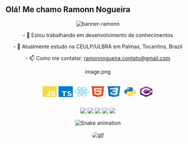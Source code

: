 ## Olá! Me chamo Ramonn Nogueira
<div align="center"> <img align "center" alt="banner-ramonn" height="200" width="636" src="github-header-image (3).png"</div>


  <a align= "center">- 🔭 Estou trabalhando em desenvolvimento de conhecimentos</a>

  <a align= "center">- 🌱 Atualmente estudo na CEULP/ULBRA em Palmas, Tocantins, Brazil</a>

  <a align= "center">- 📫 Como me contatar: ramonnogueira.contato@gmail.com</a>

image.png<div style="display: inline_block"><br>
  <img align="center" alt="Ramonn-Js" height="30" width="40" src="https://raw.githubusercontent.com/devicons/devicon/master/icons/javascript/javascript-plain.svg">
  <img align="center" alt="Ramonn-Ts" height="30" width="40" src="https://raw.githubusercontent.com/devicons/devicon/master/icons/typescript/typescript-plain.svg">
  <img align="center" alt="Ramonn-React" height="30" width="40" src="https://raw.githubusercontent.com/devicons/devicon/master/icons/react/react-original.svg">
  <img align="center" alt="Ramonn-HTML" height="30" width="40" src="https://raw.githubusercontent.com/devicons/devicon/master/icons/html5/html5-original.svg">
  <img align="center" alt="Ramonn-CSS" height="30" width="40" src="https://raw.githubusercontent.com/devicons/devicon/master/icons/css3/css3-original.svg">
  <img align="center" alt="Ramonn-Python" height="30" width="40" src="https://raw.githubusercontent.com/devicons/devicon/master/icons/python/python-original.svg">
  <img align="center" alt="Ramonn-Csharp" height="30" width="40" src="https://raw.githubusercontent.com/devicons/devicon/master/icons/csharp/csharp-original.svg">

</div>

   ##

<div>
  <a href="https://www.youtube.com/channel/UC1TxOv0aluKzpozXZ1x_1uA" target="_blank"><img src="https://img.shields.io/badge/YouTube-FF0000?style=for-the-badge&logo=youtube&logoColor=white" target="_blank"></a>
  <a href="https://www.instagram.com/_ramonnprog/" target="_blank"><img src="https://img.shields.io/badge/-Instagram-%23E4405F?style=for-the-badge&logo=instagram&logoColor=white" target="_blank"></a>
 <a href="https://discord.gg/tGwZExVdvU" target="_blank"><img src="https://img.shields.io/badge/Discord-7289DA?style=for-the-badge&logo=discord&logoColor=white" target="_blank"></a>
  <a href = "mailto:ramonnogueira.contato@gmail.com"><img src="https://img.shields.io/badge/-Gmail-%23333?style=for-the-badge&logo=gmail&logoColor=white" target="_blank"></a>
  <a href="https://www.linkedin.com/in/ramonn-nogueira-0a16b2212/" target="_blank"><img src="https://img.shields.io/badge/-LinkedIn-%230077B5?style=for-the-badge&logo=linkedin&logoColor=white" target="_blank"></a>

  ![Snake animation](https://github.com/Ramonn-prog/Ramonn-prog/blob/output/github-contribution-grid-snake.svg)
</div>

 <div align="center">
  <a href="https://wa.me/message/P7Z7N6E5PQRNO1" target="_blank"><img align="center" alt="gif" height="236" width="172" style="border-radius:80px;" src="tumblr_inline_nxeeqaPJK01sjhna2_250.gif">

</div>


